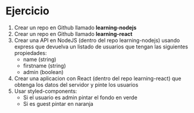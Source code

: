 # Ejercicio

1. Crear un repo en Github llamado **learning-nodejs**
2. Crear un repo en Github llamado **learning-react**
3. Crear una API en NodeJS (dentro del repo learning-nodejs) usando express que devuelva un listado de usuarios que tengan las siguientes propiedades:
    * name (string)
    * firstname (string)
    * admin (boolean)
4. Crear una aplicacion con React (dentro del repo learning-react) que obtenga los datos del servidor y pinte los usuarios
5. Usar styled-components:
    * Si el usuario es admin pintar el fondo en verde
    * Si es guest pintar en naranja